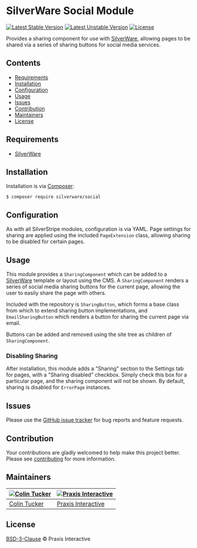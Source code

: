 # SilverWare Social Module

[![Latest Stable Version](https://poser.pugx.org/silverware/social/v/stable)](https://packagist.org/packages/silverware/social)
[![Latest Unstable Version](https://poser.pugx.org/silverware/social/v/unstable)](https://packagist.org/packages/silverware/social)
[![License](https://poser.pugx.org/silverware/social/license)](https://packagist.org/packages/silverware/social)

Provides a sharing component for use with [SilverWare][silverware], allowing pages to be shared via
a series of sharing buttons for social media services.

## Contents

- [Requirements](#requirements)
- [Installation](#installation)
- [Configuration](#configuration)
- [Usage](#usage)
- [Issues](#issues)
- [Contribution](#contribution)
- [Maintainers](#maintainers)
- [License](#license)

## Requirements

- [SilverWare][silverware]

## Installation

Installation is via [Composer][composer]:

```
$ composer require silverware/social
```

## Configuration

As with all SilverStripe modules, configuration is via YAML. Page settings for sharing are applied
using the included `PageExtension` class, allowing sharing to be disabled for certain pages.

## Usage

This module provides a `SharingComponent` which can be added to a [SilverWare][silverware] template
or layout using the CMS. A `SharingComponent` renders a series of social media sharing buttons for
the current page, allowing the user to easily share the page with others.

Included with the repository is `SharingButton`, which forms a base class from which to extend sharing button
implementations, and `EmailSharingButton` which renders a button for sharing the current page via
email.

Buttons can be added and removed using the site tree as children of `SharingComponent`.

### Disabling Sharing

After installation, this module adds a "Sharing" section to the Settings tab for pages, with a
"Sharing disabled" checkbox. Simply check this box for a particular page, and the sharing component
will not be shown. By default, sharing is disabled for `ErrorPage` instances.

## Issues

Please use the [GitHub issue tracker][issues] for bug reports and feature requests.

## Contribution

Your contributions are gladly welcomed to help make this project better.
Please see [contributing](CONTRIBUTING.md) for more information.

## Maintainers

[![Colin Tucker](https://avatars3.githubusercontent.com/u/1853705?s=144)](https://github.com/colintucker) | [![Praxis Interactive](https://avatars2.githubusercontent.com/u/1782612?s=144)](https://www.praxis.net.au)
---|---
[Colin Tucker](https://github.com/colintucker) | [Praxis Interactive](https://www.praxis.net.au)

## License

[BSD-3-Clause](LICENSE.md) &copy; Praxis Interactive

[composer]: https://getcomposer.org
[silverware]: https://github.com/praxisnetau/silverware
[issues]: https://github.com/praxisnetau/silverware-social/issues
